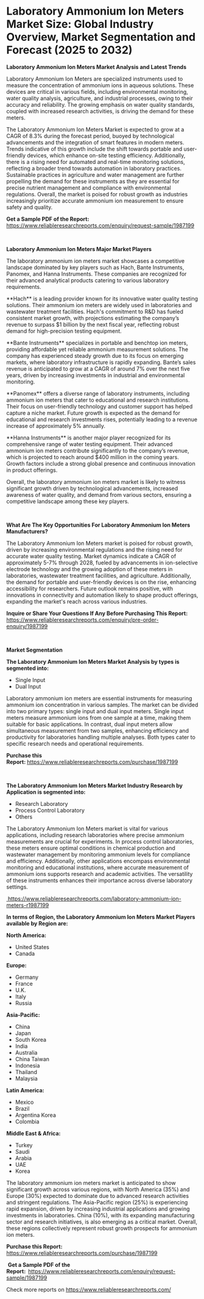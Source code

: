 <p><h1>Laboratory Ammonium Ion Meters Market Size: Global Industry Overview, Market Segmentation and Forecast (2025 to 2032)</h1></p><p><strong>Laboratory Ammonium Ion Meters Market Analysis and Latest Trends</strong></p>
<p><p>Laboratory Ammonium Ion Meters are specialized instruments used to measure the concentration of ammonium ions in aqueous solutions. These devices are critical in various fields, including environmental monitoring, water quality analysis, agriculture, and industrial processes, owing to their accuracy and reliability. The growing emphasis on water quality standards, coupled with increased research activities, is driving the demand for these meters.</p><p>The Laboratory Ammonium Ion Meters Market is expected to grow at a CAGR of 8.3% during the forecast period, buoyed by technological advancements and the integration of smart features in modern meters. Trends indicative of this growth include the shift towards portable and user-friendly devices, which enhance on-site testing efficiency. Additionally, there is a rising need for automated and real-time monitoring solutions, reflecting a broader trend towards automation in laboratory practices. Sustainable practices in agriculture and water management are further propelling the demand for these instruments as they are essential for precise nutrient management and compliance with environmental regulations. Overall, the market is poised for robust growth as industries increasingly prioritize accurate ammonium ion measurement to ensure safety and quality.</p></p>
<p><strong>Get a Sample PDF of the Report:&nbsp;</strong> <a href="https://www.reliableresearchreports.com/enquiry/request-sample/1987199?utm_campaign=2241&utm_medium=2&utm_source=Github&utm_content=ia&utm_term=02032025&utm_id=laboratory-ammonium-ion-meters">https://www.reliableresearchreports.com/enquiry/request-sample/1987199</a></p>
<p>&nbsp;</p>
<p><strong>Laboratory Ammonium Ion Meters Major Market Players</strong></p>
<p><p>The laboratory ammonium ion meters market showcases a competitive landscape dominated by key players such as Hach, Bante Instruments, Panomex, and Hanna Instruments. These companies are recognized for their advanced analytical products catering to various laboratory requirements.</p><p>**Hach** is a leading provider known for its innovative water quality testing solutions. Their ammonium ion meters are widely used in laboratories and wastewater treatment facilities. Hach's commitment to R&D has fueled consistent market growth, with projections estimating the company’s revenue to surpass $1 billion by the next fiscal year, reflecting robust demand for high-precision testing equipment.</p><p>**Bante Instruments** specializes in portable and benchtop ion meters, providing affordable yet reliable ammonium measurement solutions. The company has experienced steady growth due to its focus on emerging markets, where laboratory infrastructure is rapidly expanding. Bante’s sales revenue is anticipated to grow at a CAGR of around 7% over the next five years, driven by increasing investments in industrial and environmental monitoring.</p><p>**Panomex** offers a diverse range of laboratory instruments, including ammonium ion meters that cater to educational and research institutions. Their focus on user-friendly technology and customer support has helped capture a niche market. Future growth is expected as the demand for educational and research investments rises, potentially leading to a revenue increase of approximately 5% annually.</p><p>**Hanna Instruments** is another major player recognized for its comprehensive range of water testing equipment. Their advanced ammonium ion meters contribute significantly to the company’s revenue, which is projected to reach around $400 million in the coming years. Growth factors include a strong global presence and continuous innovation in product offerings.</p><p>Overall, the laboratory ammonium ion meters market is likely to witness significant growth driven by technological advancements, increased awareness of water quality, and demand from various sectors, ensuring a competitive landscape among these key players.</p></p>
<p>&nbsp;</p>
<p><strong>What Are The Key Opportunities For Laboratory Ammonium Ion Meters Manufacturers?</strong></p>
<p><p>The Laboratory Ammonium Ion Meters market is poised for robust growth, driven by increasing environmental regulations and the rising need for accurate water quality testing. Market dynamics indicate a CAGR of approximately 5-7% through 2028, fueled by advancements in ion-selective electrode technology and the growing adoption of these meters in laboratories, wastewater treatment facilities, and agriculture. Additionally, the demand for portable and user-friendly devices is on the rise, enhancing accessibility for researchers. Future outlook remains positive, with innovations in connectivity and automation likely to shape product offerings, expanding the market's reach across various industries.</p></p>
<p><strong>Inquire or Share Your Questions If Any Before Purchasing This Report:</strong> <a href="https://www.reliableresearchreports.com/enquiry/pre-order-enquiry/1987199?utm_campaign=2241&utm_medium=2&utm_source=Github&utm_content=ia&utm_term=02032025&utm_id=laboratory-ammonium-ion-meters">https://www.reliableresearchreports.com/enquiry/pre-order-enquiry/1987199</a></p>
<p>&nbsp;</p>
<p><strong>Market Segmentation</strong></p>
<p><strong>The Laboratory Ammonium Ion Meters Market Analysis by types is segmented into:</strong></p>
<p><ul><li>Single Input</li><li>Dual Input</li></ul></p>
<p><p>Laboratory ammonium ion meters are essential instruments for measuring ammonium ion concentration in various samples. The market can be divided into two primary types: single input and dual input meters. Single input meters measure ammonium ions from one sample at a time, making them suitable for basic applications. In contrast, dual input meters allow simultaneous measurement from two samples, enhancing efficiency and productivity for laboratories handling multiple analyses. Both types cater to specific research needs and operational requirements.</p></p>
<p><strong>Purchase this Report:&nbsp;</strong><a href="https://www.reliableresearchreports.com/purchase/1987199?utm_campaign=2241&utm_medium=2&utm_source=Github&utm_content=ia&utm_term=02032025&utm_id=laboratory-ammonium-ion-meters">https://www.reliableresearchreports.com/purchase/1987199</a></p>
<p>&nbsp;</p>
<p><strong>The Laboratory Ammonium Ion Meters Market Industry Research by Application is segmented into:</strong></p>
<p><ul><li>Research Laboratory</li><li>Process Control Laboratory</li><li>Others</li></ul></p>
<p><p>The Laboratory Ammonium Ion Meters market is vital for various applications, including research laboratories where precise ammonium measurements are crucial for experiments. In process control laboratories, these meters ensure optimal conditions in chemical production and wastewater management by monitoring ammonium levels for compliance and efficiency. Additionally, other applications encompass environmental monitoring and educational institutions, where accurate measurement of ammonium ions supports research and academic activities. The versatility of these instruments enhances their importance across diverse laboratory settings.</p></p>
<p><a href="https://www.reliableresearchreports.com/laboratory-ammonium-ion-meters-r1987199?utm_campaign=2241&utm_medium=2&utm_source=Github&utm_content=ia&utm_term=02032025&utm_id=laboratory-ammonium-ion-meters">&nbsp;https://www.reliableresearchreports.com/laboratory-ammonium-ion-meters-r1987199</a></p>
<p><strong>In terms of Region, the Laboratory Ammonium Ion Meters Market Players available by Region are:</strong></p>
<p>
    <p> <strong> North America: </strong>
        <ul>
            <li>United States</li>
            <li>Canada</li>
        </ul>
        </p> 
    <p> <strong> Europe: </strong>
        <ul>
            <li>Germany</li>
            <li>France</li>
            <li>U.K.</li>
            <li>Italy</li>
            <li>Russia</li>
        </ul>
        </p> 
    <p> <strong> Asia-Pacific: </strong>
        <ul>
            <li>China</li>
            <li>Japan</li>
            <li>South Korea</li>
            <li>India</li>
            <li>Australia</li>
            <li>China Taiwan</li>
            <li>Indonesia</li>
            <li>Thailand</li>
            <li>Malaysia</li>
        </ul>
        </p> 
    <p> <strong> Latin America: </strong>
        <ul>
            <li>Mexico</li>
            <li>Brazil</li>
            <li>Argentina Korea</li>
            <li>Colombia</li>
        </ul>
        </p> 
    <p> <strong> Middle East & Africa: </strong>
        <ul>
            <li>Turkey</li>
            <li>Saudi</li>
            <li>Arabia</li>
            <li>UAE</li>
            <li>Korea</li>
        </ul>
    </p>
    </p>
<p><p>The laboratory ammonium ion meters market is anticipated to show significant growth across various regions, with North America (35%) and Europe (30%) expected to dominate due to advanced research activities and stringent regulations. The Asia-Pacific region (25%) is experiencing rapid expansion, driven by increasing industrial applications and growing investments in laboratories. China (10%), with its expanding manufacturing sector and research initiatives, is also emerging as a critical market. Overall, these regions collectively represent robust growth prospects for ammonium ion meters.</p></p>
<p><strong>Purchase this Report: </strong><a href="https://www.reliableresearchreports.com/purchase/1987199?utm_campaign=2241&utm_medium=2&utm_source=Github&utm_content=ia&utm_term=02032025&utm_id=laboratory-ammonium-ion-meters">https://www.reliableresearchreports.com/purchase/1987199</a></p>
<p>&nbsp;<strong>Get a Sample PDF of the Report:&nbsp;&nbsp;</strong><a href="https://www.reliableresearchreports.com/enquiry/request-sample/1987199?utm_campaign=2241&utm_medium=2&utm_source=Github&utm_content=ia&utm_term=02032025&utm_id=laboratory-ammonium-ion-meters">https://www.reliableresearchreports.com/enquiry/request-sample/1987199</a></p>
<p><strong></strong></p>
<p>Check more reports on <a href="https://www.reliableresearchreports.com/?utm_campaign=2241&utm_medium=2&utm_source=Github&utm_content=ia&utm_term=02032025&utm_id=laboratory-ammonium-ion-meters">https://www.reliableresearchreports.com/</a></p>